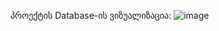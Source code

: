 პროექტის Database-ის ვიზუალიზაცია:
![image](https://user-images.githubusercontent.com/91601844/189488250-aa8d0ae0-0b73-4d83-8c2c-a01f1a9b97ad.png)
